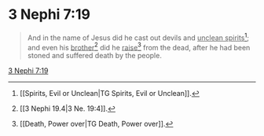 # 3 Nephi 7:19

> And in the name of Jesus did he cast out devils and <u>unclean spirits</u>[^a]; and even his <u>brother</u>[^b] did he <u>raise</u>[^c] from the dead, after he had been stoned and suffered death by the people.

[3 Nephi 7:19](https://www.churchofjesuschrist.org/study/scriptures/bofm/3-ne/7?lang=eng&id=p19#p19)


[^a]: [[Spirits, Evil or Unclean|TG Spirits, Evil or Unclean]].  
[^b]: [[3 Nephi 19.4|3 Ne. 19:4]].  
[^c]: [[Death, Power over|TG Death, Power over]].  

